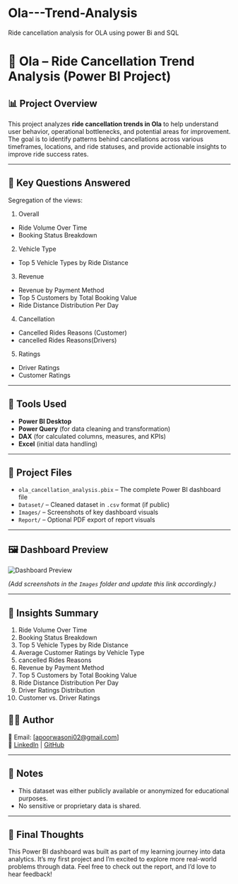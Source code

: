 # Ola---Trend-Analysis
Ride cancellation analysis for OLA using power Bi and SQL
# 🚗 Ola – Ride Cancellation Trend Analysis (Power BI Project)

## 📊 Project Overview

This project analyzes **ride cancellation trends in Ola** to help understand user behavior, operational bottlenecks, and potential areas for improvement. The goal is to identify patterns behind cancellations across various timeframes, locations, and ride statuses, and provide actionable insights to improve ride success rates.

---

## 🎯 Key Questions Answered

Segregation of the views:
1. Overall
- Ride Volume Over Time
- Booking Status Breakdown
2. Vehicle Type
- Top 5 Vehicle Types by Ride Distance
3. Revenue
- Revenue by Payment Method
- Top 5 Customers by Total Booking Value
- Ride Distance Distribution Per Day
4. Cancellation
- Cancelled Rides Reasons (Customer)
- cancelled Rides Reasons(Drivers)
5. Ratings
- Driver Ratings
- Customer Ratings
---

## 🧰 Tools Used

- **Power BI Desktop**
- **Power Query** (for data cleaning and transformation)
- **DAX** (for calculated columns, measures, and KPIs)
- **Excel** (initial data handling)

---

## 📂 Project Files

- `ola_cancellation_analysis.pbix` – The complete Power BI dashboard file
- `Dataset/` – Cleaned dataset in `.csv` format (if public)
- `Images/` – Screenshots of key dashboard visuals
- `Report/` – Optional PDF export of report visuals

---

## 🖼️ Dashboard Preview

![Dashboard Preview](Images/dashboard-overview.png)

_(Add screenshots in the `Images` folder and update this link accordingly.)_

---

## 📌 Insights Summary

1. Ride Volume Over Time
2. Booking Status Breakdown
3. Top 5 Vehicle Types by Ride Distance
4. Average Customer Ratings by Vehicle Type
5. cancelled Rides Reasons
6. Revenue by Payment Method
7. Top 5 Customers by Total Booking Value
8. Ride Distance Distribution Per Day
9. Driver Ratings Distribution
10. Customer vs. Driver Ratings


## 👩‍💻 Author
 
📧 Email: [apoorwasoni02@gmail.com]  
🔗 [LinkedIn](https://www.linkedin.com/in/apoorwa-soni/) | [GitHub](https://github.com/Appy-112/)

---

## 📌 Notes

- This dataset was either publicly available or anonymized for educational purposes.
- No sensitive or proprietary data is shared.

---

## 🏁 Final Thoughts

This Power BI dashboard was built as part of my learning journey into data analytics. It’s my first project and I’m excited to explore more real-world problems through data. Feel free to check out the report, and I’d love to hear feedback!

